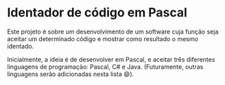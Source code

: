 # Identador de código em Pascal

Este projeto é sobre um desenvolvimento de um software cuja função seja aceitar um determinado código e mostrar como resultado o mesmo identado.

Inicialmente, a ideia é de desenvolver em Pascal, e aceitar três diferentes linguagens de programação: Pascal, C# e Java. (Futuramente, outras linguagens serão adicionadas nesta lista :smile:).